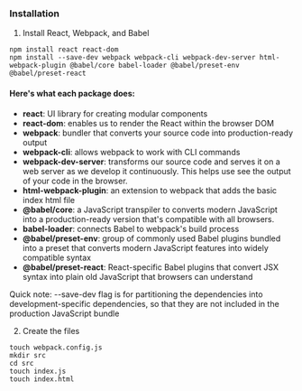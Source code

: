### Installation
1. Install React, Webpack, and Babel
```
npm install react react-dom
npm install --save-dev webpack webpack-cli webpack-dev-server html-webpack-plugin @babel/core babel-loader @babel/preset-env @babel/preset-react
```
#### Here's what each package does:
* **react**: UI library for creating modular components
* **react-dom**: enables us to render the React within the browser DOM
* **webpack**: bundler that converts your source code into production-ready output
* **webpack-cli**: allows webpack to work with CLI commands
* **webpack-dev-server**: transforms our source code and serves it on a web server as we develop it continuously. This helps use see the output of your code in the browser.
* **html-webpack-plugin**: an extension to webpack that adds the basic index html file
* **@babel/core**: a JavaScript transpiler to converts modern JavaScript into a production-ready version that's compatible with all browsers.
* **babel-loader**: connects Babel to webpack's build process
* **@babel/preset-env**: group of commonly used Babel plugins bundled into a preset that converts modern JavaScript features into widely compatible syntax
* **@babel/preset-react**: React-specific Babel plugins that convert JSX syntax into plain old JavaScript that browsers can understand

Quick note: --save-dev flag is for partitioning the dependencies into development-specific dependencies, so that they are not included in the production JavaScript bundle

2. Create the files
```
touch webpack.config.js
mkdir src
cd src
touch index.js
touch index.html
```
